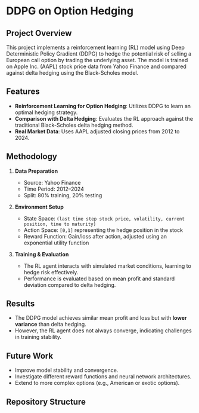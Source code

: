 # DDPG on Option Hedging  

## Project Overview  
This project implements a reinforcement learning (RL) model using Deep Deterministic Policy Gradient (DDPG) to hedge the potential risk of selling a European call option by trading the underlying asset. The model is trained on Apple Inc. (AAPL) stock price data from Yahoo Finance and compared against delta hedging using the Black-Scholes model.  

## Features  
- **Reinforcement Learning for Option Hedging**: Utilizes DDPG to learn an optimal hedging strategy.  
- **Comparison with Delta Hedging**: Evaluates the RL approach against the traditional Black-Scholes delta hedging method.  
- **Real Market Data**: Uses AAPL adjusted closing prices from 2012 to 2024.  

## Methodology  
1. **Data Preparation**  
   - Source: Yahoo Finance  
   - Time Period: 2012–2024  
   - Split: 80% training, 20% testing  

2. **Environment Setup**  
   - State Space: `(last time step stock price, volatility, current position, time to maturity)`  
   - Action Space: `[0,1]` representing the hedge position in the stock  
   - Reward Function: Gain/loss after action, adjusted using an exponential utility function  

3. **Training & Evaluation**  
   - The RL agent interacts with simulated market conditions, learning to hedge risk effectively.  
   - Performance is evaluated based on mean profit and standard deviation compared to delta hedging.  

## Results  
- The DDPG model achieves similar mean profit and loss but with **lower variance** than delta hedging.  
- However, the RL agent does not always converge, indicating challenges in training stability.  

## Future Work  
- Improve model stability and convergence.  
- Investigate different reward functions and neural network architectures.  
- Extend to more complex options (e.g., American or exotic options).  

## Repository Structure  
